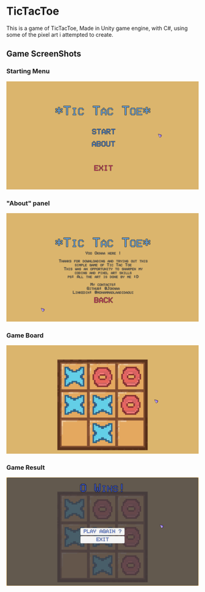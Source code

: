 # TicTacToe
This is a game of TicTacToe, Made in Unity game engine, with C#, using some of the pixel art i attempted to create.

## Game ScreenShots
### Starting Menu
![alt text](https://github.com/Joknaa/TicTacToe/blob/main/GitHubReadmeResources/StartingMenu.png)
### "About" panel
![alt text](https://github.com/Joknaa/TicTacToe/blob/main/GitHubReadmeResources/About.png)
### Game Board
![alt text](https://github.com/Joknaa/TicTacToe/blob/main/GitHubReadmeResources/GameBoard.png)
### Game Result
![alt text](https://github.com/Joknaa/TicTacToe/blob/main/GitHubReadmeResources/GameOver.png)
